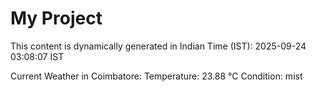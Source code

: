 # My Project

This content is dynamically generated in Indian Time (IST): 2025-09-24 03:08:07 IST


Current Weather in Coimbatore:
Temperature: 23.88 °C
Condition: mist
